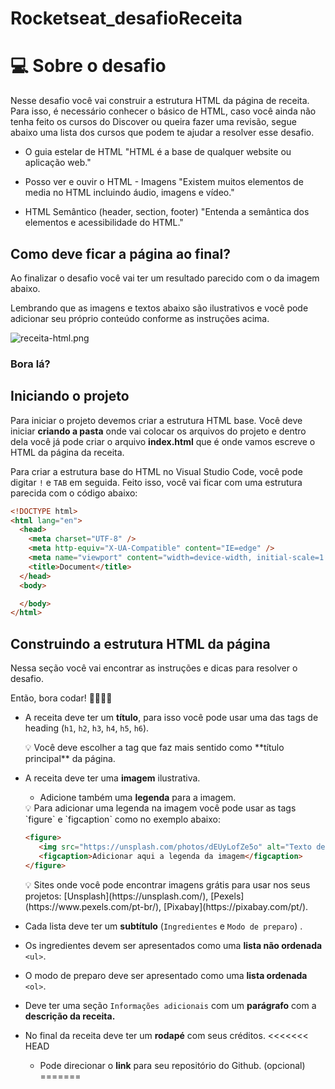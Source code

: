 # Rocketseat_desafioReceita

# 💻 Sobre o desafio

Nesse desafio você vai construir a estrutura HTML da página de receita. Para isso, é necessário conhecer o básico de HTML, caso você ainda não tenha feito os cursos do Discover ou queira fazer uma revisão, segue abaixo uma lista dos cursos que podem te ajudar a resolver esse desafio.

- O guia estelar de HTML
"HTML é a base de qualquer website ou aplicação web."
    
    [](https://app.rocketseat.com.br/node/o-guia-estelar-de-html)
    
- Posso ver e ouvir o HTML - Imagens
"Existem muitos elementos de media no HTML incluindo áudio, imagens e vídeo."
    
    [](https://app.rocketseat.com.br/node/posso-ver-e-ouvir-o-html/group/images/lesson/images)
    
- HTML Semântico (header, section, footer)
"Entenda a semântica dos elementos e acessibilidade do HTML."
    
    [](https://app.rocketseat.com.br/node/html-que-faz-sentido-para-todos)
    

## Como deve ficar a página ao final?

Ao finalizar o desafio você vai ter um resultado parecido com o da imagem abaixo. 

Lembrando que as imagens e textos abaixo são ilustrativos e você pode adicionar seu próprio conteúdo conforme as instruções acima.

![receita-html.png](https://s3-us-west-2.amazonaws.com/secure.notion-static.com/d5aadcb4-02e8-4c75-8ea1-7f69fd1e3cb2/receita-html.png)

### Bora lá?

## Iniciando o projeto

Para iniciar o projeto devemos criar a estrutura HTML base. Você deve iniciar **criando a pasta** onde vai colocar os arquivos do projeto e dentro dela você já pode criar o arquivo **index.html** que é onde vamos escreve o HTML da página da receita.

Para criar a estrutura base do HTML no Visual Studio Code, você pode digitar `!` e `TAB` em seguida. Feito isso, você vai ficar com uma estrutura parecida com o código abaixo:

```html
<!DOCTYPE html>
<html lang="en">
  <head>
    <meta charset="UTF-8" />
    <meta http-equiv="X-UA-Compatible" content="IE=edge" />
    <meta name="viewport" content="width=device-width, initial-scale=1.0" />
    <title>Document</title>
  </head>
  <body>

  </body>
</html>
```

## Construindo a estrutura HTML da página

Nessa seção você vai encontrar as instruções e dicas para resolver o desafio.

Então, bora codar! 👨‍💻👩‍💻

- A receita deve ter um **título**, para isso você pode usar uma das tags de heading (`h1`, `h2`, `h3`, `h4`, `h5`, `h6`).
    
    <aside>
    💡 Você deve escolher a tag que faz mais sentido como **título principal** da página.
    
    </aside>
    
- A receita deve ter uma **imagem** ilustrativa.
    - Adicione também uma **legenda** para a imagem.
    
    <aside>
    💡 Para adicionar uma legenda na imagem você pode usar as tags `figure` e `figcaption` como no exemplo abaixo:
    
    </aside>
    
    ```html
    <figure>
       <img src="https://unsplash.com/photos/dEUyLofZe5o" alt="Texto descritivo da imagem" />
       <figcaption>Adicionar aqui a legenda da imagem</figcaption>
    </figure>
    ```
    
    <aside>
    💡 Sites onde você pode encontrar imagens grátis para usar nos seus projetos: [Unsplash](https://unsplash.com/), [Pexels](https://www.pexels.com/pt-br/), [Pixabay](https://pixabay.com/pt/).
    
    </aside>
    
- Cada lista deve ter um **subtítulo** (`Ingredientes` e `Modo de preparo`) .
- Os ingredientes devem ser apresentados como uma **lista não ordenada** `<ul>`.
- O modo de preparo deve ser apresentado como uma **lista ordenada** `<ol>`.
- Deve ter uma seção `Informações adicionais` com um **parágrafo** com a **descrição da receita.**
- No final da receita deve ter um **rodapé** com seus créditos.
<<<<<<< HEAD
    - Pode direcionar o **link** para seu repositório do Github. (opcional)
=======